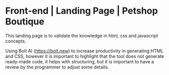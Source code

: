 # Front-end | Landing Page | Petshop Boutique

This landing page is to validate the knowledge in html, css and javascript concepts.

Using Bolt AI (https://bolt.new) to increase productivity in generating HTML and CSS, however it is important to highlight that the tool does not generate ready-made code, it helps with structuring, but it is important to have a review by the programmer to adjust some details.


